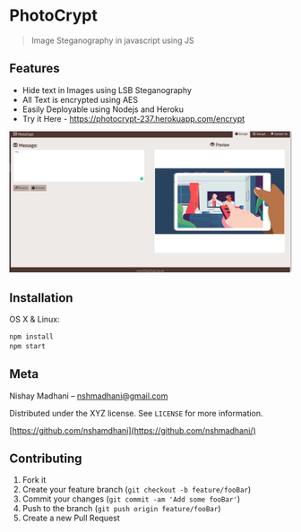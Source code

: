 # PhotoCrypt
> Image Steganography in javascript using JS





## Features

- Hide text in Images using LSB Steganography
- All Text is encrypted using AES
- Easily Deployable using Nodejs and Heroku
- Try it Here - https://photocrypt-237.herokuapp.com/encrypt

![Screenshot](header.png)

## Installation

OS X & Linux:

```sh
npm install 
npm start 
```



## Meta

Nishay Madhani  – nshmadhani@gmail.com

Distributed under the XYZ license. See ``LICENSE`` for more information.

[https://github.com/nshamdhani](https://github.com/nshmadhani/)

## Contributing

1. Fork it
2. Create your feature branch (`git checkout -b feature/fooBar`)
3. Commit your changes (`git commit -am 'Add some fooBar'`)
4. Push to the branch (`git push origin feature/fooBar`)
5. Create a new Pull Request

<!-- Markdown link & img dfn's -->
[npm-image]: https://img.shields.io/npm/v/datadog-metrics.svg?style=flat-square
[npm-url]: https://npmjs.org/package/datadog-metrics
[npm-downloads]: https://img.shields.io/npm/dm/datadog-metrics.svg?style=flat-square
[travis-image]: https://img.shields.io/travis/dbader/node-datadog-metrics/master.svg?style=flat-square
[travis-url]: https://travis-ci.org/dbader/node-datadog-metrics
[wiki]: https://github.com/yourname/yourproject/wiki
